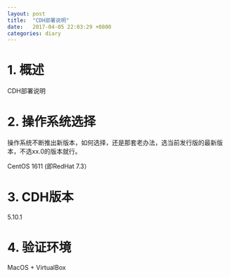 ```yaml
---
layout: post
title:  "CDH部署说明"
date:   2017-04-05 22:03:29 +0800
categories: diary
---
```


# 1. 概述
CDH部署说明

# 2. 操作系统选择
操作系统不断推出新版本，如何选择，还是那套老办法，选当前发行版的最新版本，不选xx.0的版本就行。

CentOS 1611 (即RedHat 7.3）

# 3. CDH版本
5.10.1

# 4. 验证环境
MacOS + VirtualBox

